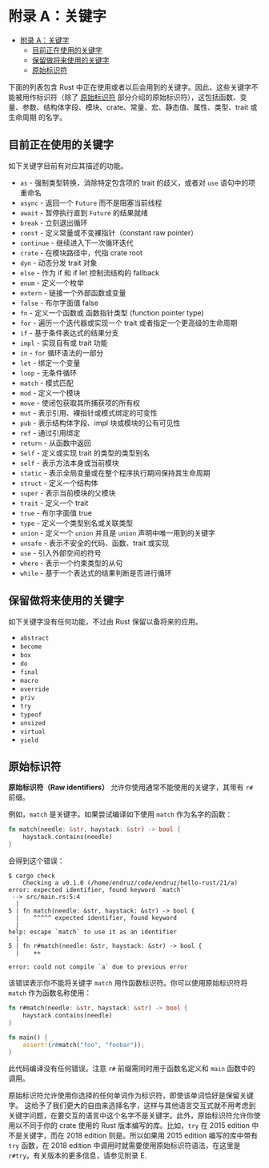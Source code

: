 # 附录 A：关键字

- [附录 A：关键字](#附录-a关键字)
  - [目前正在使用的关键字](#目前正在使用的关键字)
  - [保留做将来使用的关键字](#保留做将来使用的关键字)
  - [原始标识符](#原始标识符)

下面的列表包含 Rust 中正在使用或者以后会用到的关键字。因此，这些关键字不能被用作标识符（除了 [原始标识符](#原始标识符) 部分介绍的原始标识符），这包括函数、变量、参数、结构体字段、模块、crate、常量、宏、静态值、属性、类型、trait 或生命周期 的名字。

## 目前正在使用的关键字

如下关键字目前有对应其描述的功能。

- `as` - 强制类型转换，消除特定包含项的 trait 的歧义，或者对 `use` 语句中的项重命名
- `async` - 返回一个 `Future` 而不是阻塞当前线程
- `await` - 暂停执行直到 `Future` 的结果就绪
- `break` - 立刻退出循环
- `const` - 定义常量或不变裸指针（constant raw pointer）
- `continue` - 继续进入下一次循环迭代
- `crate` - 在模块路径中，代指 crate root
- `dyn` - 动态分发 trait 对象
- `else` - 作为 if 和 if let 控制流结构的 fallback
- `enum` - 定义一个枚举
- `extern` - 链接一个外部函数或变量
- `false` - 布尔字面值 false
- `fn` - 定义一个函数或 函数指针类型 (function pointer type)
- `for` - 遍历一个迭代器或实现一个 trait 或者指定一个更高级的生命周期
- `if` - 基于条件表达式的结果分支
- `impl` - 实现自有或 trait 功能
- `in` - `for` 循环语法的一部分
- `let` - 绑定一个变量
- `loop` - 无条件循环
- `match` - 模式匹配
- `mod` - 定义一个模块
- `move` - 使闭包获取其所捕获项的所有权
- `mut` - 表示引用、裸指针或模式绑定的可变性
- `pub` - 表示结构体字段、impl 块或模块的公有可见性
- `ref` - 通过引用绑定
- `return` - 从函数中返回
- `Self` - 定义或实现 trait 的类型的类型别名
- `self` - 表示方法本身或当前模块
- `static` - 表示全局变量或在整个程序执行期间保持其生命周期
- `struct` - 定义一个结构体
- `super` - 表示当前模块的父模块
- `trait` - 定义一个 trait
- `true` - 布尔字面值 true
- `type` - 定义一个类型别名或关联类型
- `union` - 定义一个 `union` 并且是 `union` 声明中唯一用到的关键字
- `unsafe` - 表示不安全的代码、函数、trait 或实现
- `use` - 引入外部空间的符号
- `where` - 表示一个约束类型的从句
- `while` - 基于一个表达式的结果判断是否进行循环

## 保留做将来使用的关键字

如下关键字没有任何功能，不过由 Rust 保留以备将来的应用。

- `abstract`
- `become`
- `box`
- `do`
- `final`
- `macro`
- `override`
- `priv`
- `try`
- `typeof`
- `unsized`
- `virtual`
- `yield`

## 原始标识符

**原始标识符（Raw identifiers）** 允许你使用通常不能使用的关键字，其带有 `r#` 前缀。

例如，`match` 是关键字。如果尝试编译如下使用 `match` 作为名字的函数：

```rust
fn match(needle: &str, haystack: &str) -> bool {
    haystack.contains(needle)
}
```

会得到这个错误：

```
$ cargo check
    Checking a v0.1.0 (/home/endruz/code/endruz/hello-rust/21/a)
error: expected identifier, found keyword `match`
 --> src/main.rs:5:4
  |
5 | fn match(needle: &str, haystack: &str) -> bool {
  |    ^^^^^ expected identifier, found keyword
  |
help: escape `match` to use it as an identifier
  |
5 | fn r#match(needle: &str, haystack: &str) -> bool {
  |    ++

error: could not compile `a` due to previous error
```

该错误表示你不能将关键字 `match` 用作函数标识符。你可以使用原始标识符将 `match` 作为函数名称使用：

```rust
fn r#match(needle: &str, haystack: &str) -> bool {
    haystack.contains(needle)
}

fn main() {
    assert!(r#match("foo", "foobar"));
}
```

此代码编译没有任何错误。注意 `r#` 前缀需同时用于函数名定义和 `main` 函数中的调用。

原始标识符允许使用你选择的任何单词作为标识符，即使该单词恰好是保留关键字。 这给予了我们更大的自由来选择名字，这样与其他语言交互式就不用考虑到关键字问题，在要交互的语言中这个名字不是关键字。此外，原始标识符允许你使用以不同于你的 crate 使用的 Rust 版本编写的库。比如，`try` 在 2015 edition 中不是关键字，而在 2018 edition 则是。所以如果用 2015 edition 编写的库中带有 `try` 函数，在 2018 edition 中调用时就需要使用原始标识符语法，在这里是 `r#try`。有关版本的更多信息，请参见附录 E.
